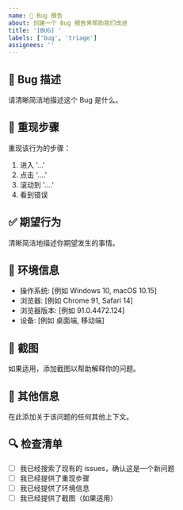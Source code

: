 ```yaml
---
name: 🐛 Bug 报告
about: 创建一个 Bug 报告来帮助我们改进
title: '[BUG] '
labels: ['bug', 'triage']
assignees: ''
---
```


## 🐛 Bug 描述
请清晰简洁地描述这个 Bug 是什么。

## 🔄 重现步骤
重现该行为的步骤：
1. 进入 '...'
2. 点击 '....'
3. 滚动到 '....'
4. 看到错误

## ✅ 期望行为
清晰简洁地描述你期望发生的事情。

## 📱 环境信息
 - 操作系统: [例如 Windows 10, macOS 10.15]
 - 浏览器: [例如 Chrome 91, Safari 14]
 - 浏览器版本: [例如 91.0.4472.124]
 - 设备: [例如 桌面端, 移动端]

## 📸 截图
如果适用，添加截图以帮助解释你的问题。

## 📝 其他信息
在此添加关于该问题的任何其他上下文。

## 🔍 检查清单
- [ ] 我已经搜索了现有的 issues，确认这是一个新问题
- [ ] 我已经提供了重现步骤
- [ ] 我已经提供了环境信息
- [ ] 我已经提供了截图（如果适用） 